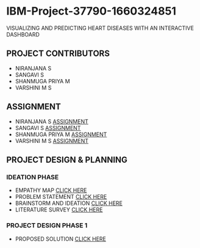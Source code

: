 # IBM-Project-37790-1660324851
VISUALIZING AND PREDICTING HEART DISEASES WITH AN INTERACTIVE DASHBOARD

## PROJECT CONTRIBUTORS
- NIRANJANA S
- SANGAVI S
- SHANMUGA PRIYA M
- VARSHINI M S


## ASSIGNMENT
- NIRANJANA S [ASSIGNMENT](https://github.com/IBM-EPBL/IBM-Project-37790-1660324851/tree/main/Assignment/Team%20Lead%20-%20Niranjana%20S)
- SANGAVI S [ASSIGNMENT](https://github.com/IBM-EPBL/IBM-Project-37790-1660324851/tree/main/Assignment/Team%20Member%201%20-%20Sangavi%20S)
- SHANMUGA PRIYA M [ASSIGNMENT](https://github.com/IBM-EPBL/IBM-Project-37790-1660324851/tree/main/Assignment/Team%20Member%202-Shanmuga%20Priya%20M)
- VARSHINI M S [ASSIGNMENT](https://github.com/IBM-EPBL/IBM-Project-37790-1660324851/tree/main/Assignment/Team%20Member%203-Varshini%20M%20S)

## PROJECT DESIGN & PLANNING
  ### IDEATION PHASE
- EMPATHY MAP [CLICK HERE](https://github.com/IBM-EPBL/IBM-Project-37790-1660324851/blob/main/Project%20Design%20%26%20Planning/Ideation%20Phase/Empathy%20Canvas%20Map.pdf)
- PROBLEM STATEMENT [CLICK HERE](https://github.com/IBM-EPBL/IBM-Project-37790-1660324851/blob/main/Project%20Design%20%26%20Planning/Ideation%20Phase/Problem%20statement.pdf)
- BRAINSTORM AND IDEATION [CLICK HERE](https://github.com/IBM-EPBL/IBM-Project-37790-1660324851/blob/main/Project%20Design%20%26%20Planning/Ideation%20Phase/Brainstorm%20and%20ideation.pdf)
- LITERATURE SURVEY [CLICK HERE](https://github.com/IBM-EPBL/IBM-Project-37790-1660324851/blob/main/Project%20Design%20%26%20Planning/Ideation%20Phase/Literature%20Survey.pdf)
 ### PROJECT DESIGN PHASE 1
- PROPOSED SOLUTION [CLICK HERE](https://github.com/IBM-EPBL/IBM-Project-37790-1660324851/blob/main/Project%20Design%20%26%20Planning/Project%20Design%20Phase%201/Proposed%20Solution.pdf)


